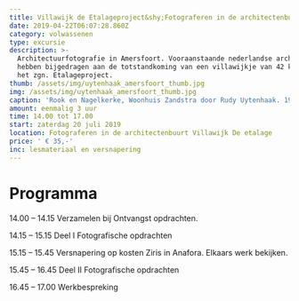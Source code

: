 ```yaml
---
title: Villawijk de Etalageproject&shy;Fotograferen in de architectenbuurt
date: 2019-04-22T06:07:28.860Z
category: volwassenen
type: excursie
description: >-
  Architectuurfotografie in Amersfoort. Vooraanstaande nederlandse architecten
  hebben bijgedragen aan de totstandkoming van een villawijkje van 42 kavels,
  het zgn. Etalageproject.
thumb: /assets/img/uytenhaak_amersfoort_thumb.jpg
img: /assets/img/uytenhaak_amersfoort_thumb.jpg
caption: 'Rook en Nagelkerke, Woonhuis Zandstra door Rudy Uytenhaak. 1998'
amount: eenmalig 3 uur
time: 14.00 tot 17.00
start: zaterdag 20 juli 2019
location: Fotograferen in de architectenbuurt Villawijk De etalage
price: ' € 35,-'
inc: lesmateriaal en versnapering
---
```

# **Programma**

14.00  – 14.15   Verzamelen bij   Ontvangst opdrachten.

14.15  – 15.15   Deel I Fotografische opdrachten 

15.15  – 15.45   Versnapering op kosten Ziris in Anafora. Elkaars werk bekijken.

15.45 –  16.45   Deel II Fotografische opdrachten

16.45 –  17.00   Werkbespreking

#
